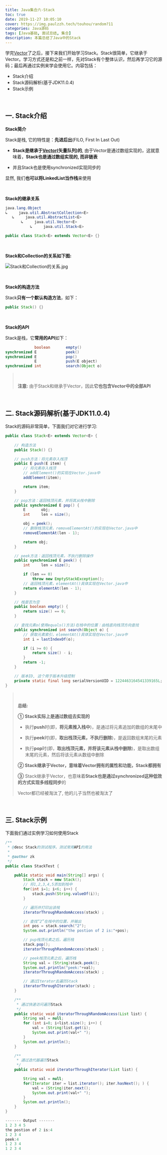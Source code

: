 ```yaml
---
title: Java集合六-Stack
toc: true
date: 2019-11-27 10:05:10
cover: https://img.paulzzh.tech/touhou/random?11
categories: Java源码
tags: [Java基础, 面试总结, 集合]
description: 本篇总结了Java中的Stack
---
```


学完[Vector](https://jasonkayzk.github.io/2019/11/26/Java%E9%9B%86%E5%90%88%E4%BA%94-Vector/)了之后，接下来我们开始学习Stack。Stack很简单，它继承于Vector。学习方式还是和之前一样，先对Stack有个整体认识，然后再学习它的源码；最后再通过实例来学会使用它。内容包括：

-   Stack介绍
-   Stack源码解析(基于JDK11.0.4)
-   Stack示例

<br/>

<!--more-->

## 一. Stack介绍

**Stack简介**

 Stack是栈, 它的特性是：**先进后出**(FILO, First In Last Out)

-   **Stack是继承于[Vector](https://jasonkayzk.github.io/2019/11/26/Java%E9%9B%86%E5%90%88%E4%BA%94-Vector/)(矢量队列)的**, 由于Vector是通过数组实现的，这就意味着，**Stack也是通过数组实现的, 而非链表**

    

-   并且Stack也是使用synchronized实现同步的

显然, 我们**也可以将LinkedList当作栈**来使用

<br/>

**Stack的继承关系**

```java
java.lang.Object
↳     java.util.AbstractCollection<E>
   ↳     java.util.AbstractList<E>
       ↳     java.util.Vector<E>
           ↳     java.util.Stack<E>

public class Stack<E> extends Vector<E> {}
```

<br/>

**Stack和Collection的关系如下图:**

![Stack和Collection的关系.jpg](https://raw.fastgit.org/JasonkayZK/blog_static/master/images/Stack和Collection的关系.jpg)

<br/>

**Stack的构造方法**

Stack**只有一个默认构造方法**，如下：

```java
public Stack() {}
```

<br/>

**Stack的API**

Stack是栈，它**常用的API**如下：

```java
             boolean       empty()
synchronized E             peek()
synchronized E             pop()
             E             push(E object)
synchronized int           search(Object o)
```

>   <br/>
>
>   **注意:** 由于Stack和继承于Vector，因此**它也包含Vector中的全部API**

<br/>

## 二. Stack源码解析(基于JDK11.0.4)

Stack的源码非常简单，下面我们对它进行学习:

```java
public class Stack<E> extends Vector<E> {
    
    // 构造方法
    public Stack() {}

    // push方法：将元素存入栈顶
    public E push(E item) {
        // 将元素存入栈顶
        // addElement()的实现在Vector.java中
        addElement(item);

        return item;
    }

    // pop方法：返回栈顶元素，并将其从栈中删除
    public synchronized E pop() {
        E       obj;
        int     len = size();

        obj = peek();
        // 删除栈顶元素，removeElementAt()的实现在Vector.java中
        removeElementAt(len - 1);

        return obj;
    }

    // peek方法：返回栈顶元素，不执行删除操作
    public synchronized E peek() {
        int     len = size();

        if (len == 0)
            throw new EmptyStackException();
        // 返回栈顶元素，elementAt()具体实现在Vector.java中
        return elementAt(len - 1);
    }

    // 栈是否为空
    public boolean empty() {
        return size() == 0;
    }

    // 查找元素o(使用equals()方法)在栈中的位置：由栈底向栈顶方向查找
    public synchronized int search(Object o) {
        // 获取元素索引，elementAt()具体实现在Vector.java中
        int i = lastIndexOf(o);

        if (i >= 0) {
            return size() - i;
        }
        return -1;
    }

    // 版本ID, 这个用于版本升级控制
    private static final long serialVersionUID = 1224463164541339165L;
}

```

><br/>
>
>**总结:**
>
>**① Stack实际上是通过数组去实现的**
>
>-   执行**push**时(即，**将元素推入栈中**)，是通过将元素追加的数组的末尾中
>
>    
>
>-   执行**peek**时(即，**取出栈顶元素，不执行删除**)，是返回数组末尾的元素
>
>    
>
>-   执行**pop**时(即，**取出栈顶元素，并将该元素从栈中删除**)，是取出数组末尾的元素，然后将该元素从数组中删除
>
>    
>
>**② Stack继承于Vector，意味着Vector拥有的属性和功能，Stack都拥有**
>
>**③** Stack继承于Vector，也意味着**Stack也是通过synchronized这种低效的方式实现多线程同步**的
>
>Vector都已经被淘汰了, 他的儿子当然也被淘汰了

<br/>

## 三. Stack示例

下面我们通过实例学习如何使用Stack

```java
/**
 * @desc Stack的测试程序。测试常用API的用法
 *
 * @author zk
 */
public class StackTest {

    public static void main(String[] args) {
        Stack stack = new Stack();
        // 将1,2,3,4,5添加到栈中
        for(int i=1; i<6; i++) {
            stack.push(String.valueOf(i));
        }

        // 遍历并打印出该栈
        iteratorThroughRandomAccess(stack) ;

        // 查找“2”在栈中的位置，并输出
        int pos = stack.search("2");
        System.out.println("the postion of 2 is:"+pos);

        // pup栈顶元素之后，遍历栈
        stack.pop();
        iteratorThroughRandomAccess(stack) ;

        // peek栈顶元素之后，遍历栈
        String val = (String)stack.peek();
        System.out.println("peek:"+val);
        iteratorThroughRandomAccess(stack) ;

        // 通过Iterator去遍历Stack
        iteratorThroughIterator(stack) ;
    }

    /**
     * 通过快速访问遍历Stack
     */
    public static void iteratorThroughRandomAccess(List list) {
        String val = null;
        for (int i=0; i<list.size(); i++) {
            val = (String)list.get(i);
            System.out.print(val+" ");
        }
        System.out.println();
    }

    /**
     * 通过迭代器遍历Stack
     */
    public static void iteratorThroughIterator(List list) {

        String val = null;
        for(Iterator iter = list.iterator(); iter.hasNext(); ) {
            val = (String)iter.next();
            System.out.print(val+" ");
        }
        System.out.println();
    }
}

------- Output -------
1 2 3 4 5 
the postion of 2 is:4
1 2 3 4 
peek:4
1 2 3 4 
1 2 3 4
```

<br/>